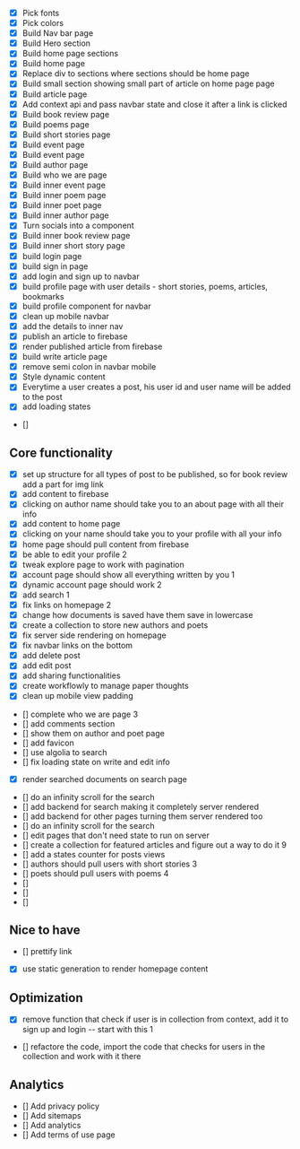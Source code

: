 - [x] Pick fonts
- [x] Pick colors
- [x] Build Nav bar page
- [x] Build Hero section
- [x] Build home page sections
- [x] Build home page
- [x] Replace div to sections where sections should be home page
- [x] Build small section showing small part of article on home page page
- [x] Build article page
- [x] Add context api and pass navbar state and close it after a link is clicked
- [x] Build book review page
- [x] Build poems page
- [x] Build short stories page
- [x] Build event page
- [x] Build event page
- [x] Build author page
- [x] Build who we are page
- [x] Build inner event page
- [x] Build inner poem page
- [x] Build inner poet page
- [x] Build inner author page
- [x] Turn socials into a component
- [x] Build inner book review page
- [x] Build inner short story page
- [x] build login page
- [x] build sign in page
- [x] add login and sign up to navbar
- [x] build profile page with user details - short stories, poems, articles, bookmarks
- [x] build profile component for navbar
- [x] clean up mobile navbar
- [x] add the details to inner nav
- [x] publish an article to firebase
- [x] render published article from firebase
- [x] build write article page
- [x] remove semi colon in navbar mobile
- [x] Style dynamic content
- [x] Everytime a user creates a post, his user id and user name will be added to the post
- [x] add loading states
- []

## Core functionality
- [x] set up structure for all types of post to be published, so for book review add a part for img link
- [x] add content to firebase
- [x] clicking on author name should take you to an about page with all their info
- [x] add content to home page
- [x] clicking on your name should take you to your profile with all your info
- [x] home page should pull content from firebase
- [x] be able to edit your profile 2
- [x] tweak explore page to work with pagination 
- [x] account page should show all everything written by you 1
- [x] dynamic account page should work 2
- [x] add search 1
- [x] fix links on homepage 2
- [x] change how documents is saved have them save in lowercase
- [x] create a collection to store new authors and poets 
- [x] fix server side rendering on homepage
- [x] fix navbar links on the bottom
- [x] add delete post
- [x] add edit post
- [x] add sharing functionalities 
- [x] create workflowly to manage paper thoughts
- [x] clean up mobile view padding
- [] complete who we are page 3
- [] add comments section
- [] show them on author and poet page
- [] add favicon
- [] use algolia to search
- [] fix loading state on write and edit info

- [x] render searched documents on search page
- [] do an infinity scroll for the search
- [] add backend for search making it completely server rendered
- [] add backend for other pages turning them server rendered too
- [] do an infinity scroll for the search
- [] edit pages that don't need state to run on server 
- [] create a collection for featured articles and figure out a way to do it 9
- [] add a states counter for posts views
- [] authors should pull users with short stories 3
- [] poets should pull users with poems 4
- [] 
- [] 
- [] 



## Nice to have
- [] prettify link
- [x] use static generation to render homepage content

## Optimization
- [x] remove function that check if user is in collection from context, add it to sign up and login -- start with this 1
- [] refactore the code, import the code that checks for users in the collection and work with it there


## Analytics
- [] Add privacy policy
- [] Add sitemaps
- [] Add analytics
- [] Add terms of use page
